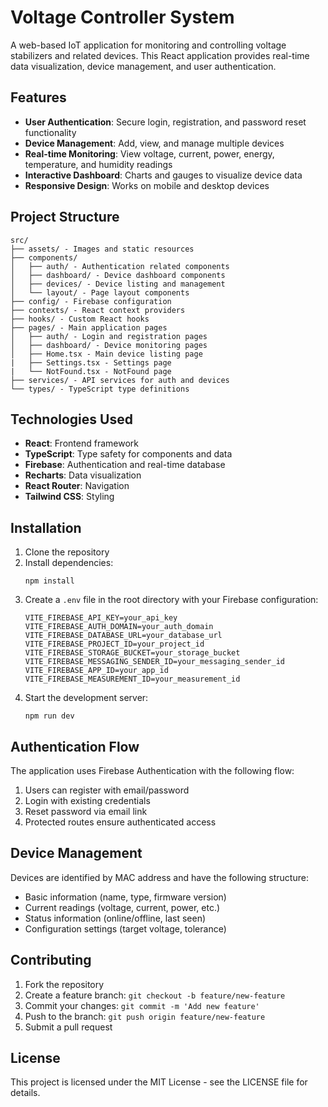 # Voltage Controller System

A web-based IoT application for monitoring and controlling voltage stabilizers and related devices. This React application provides real-time data visualization, device management, and user authentication.

## Features

- **User Authentication**: Secure login, registration, and password reset functionality
- **Device Management**: Add, view, and manage multiple devices
- **Real-time Monitoring**: View voltage, current, power, energy, temperature, and humidity readings
- **Interactive Dashboard**: Charts and gauges to visualize device data
- **Responsive Design**: Works on mobile and desktop devices

## Project Structure

```
src/
├── assets/ - Images and static resources
├── components/
│   ├── auth/ - Authentication related components
│   ├── dashboard/ - Device dashboard components
│   ├── devices/ - Device listing and management
│   └── layout/ - Page layout components
├── config/ - Firebase configuration
├── contexts/ - React context providers
├── hooks/ - Custom React hooks
├── pages/ - Main application pages
│   ├── auth/ - Login and registration pages
│   ├── dashboard/ - Device monitoring pages
│   ├── Home.tsx - Main device listing page
|   ├── Settings.tsx - Settings page
|   └── NotFound.tsx - NotFound page
├── services/ - API services for auth and devices
└── types/ - TypeScript type definitions
```

## Technologies Used

- **React**: Frontend framework
- **TypeScript**: Type safety for components and data
- **Firebase**: Authentication and real-time database
- **Recharts**: Data visualization
- **React Router**: Navigation
- **Tailwind CSS**: Styling

## Installation

1. Clone the repository
2. Install dependencies:
   ```
   npm install
   ```
3. Create a `.env` file in the root directory with your Firebase configuration:
   ```
   VITE_FIREBASE_API_KEY=your_api_key
   VITE_FIREBASE_AUTH_DOMAIN=your_auth_domain
   VITE_FIREBASE_DATABASE_URL=your_database_url
   VITE_FIREBASE_PROJECT_ID=your_project_id
   VITE_FIREBASE_STORAGE_BUCKET=your_storage_bucket
   VITE_FIREBASE_MESSAGING_SENDER_ID=your_messaging_sender_id
   VITE_FIREBASE_APP_ID=your_app_id
   VITE_FIREBASE_MEASUREMENT_ID=your_measurement_id
   ```
4. Start the development server:
   ```
   npm run dev
   ```

## Authentication Flow

The application uses Firebase Authentication with the following flow:
1. Users can register with email/password
2. Login with existing credentials
3. Reset password via email link
4. Protected routes ensure authenticated access

## Device Management

Devices are identified by MAC address and have the following structure:
- Basic information (name, type, firmware version)
- Current readings (voltage, current, power, etc.)
- Status information (online/offline, last seen)
- Configuration settings (target voltage, tolerance)

## Contributing

1. Fork the repository
2. Create a feature branch: `git checkout -b feature/new-feature`
3. Commit your changes: `git commit -m 'Add new feature'`
4. Push to the branch: `git push origin feature/new-feature`
5. Submit a pull request

## License

This project is licensed under the MIT License - see the LICENSE file for details.
